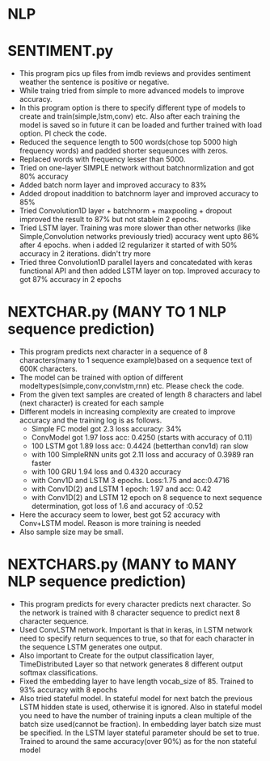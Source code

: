# NLP
# SENTIMENT.py
* This program pics up files from imdb reviews and provides sentiment weather the sentence is positive or negative.
* While traing tried from simple to more advanced models to improve accuracy.
* In this program option is there to specify different type of models to create and train(simple,lstm,conv) etc. Also 
after each training the model is saved so in future it can be loaded and further trained with load option. Pl check the code.
* Reduced the sequence length to 500 words(chose top 5000 high frequency words) and padded shorter sequeunces with zeros.
* Replaced words with frequency lesser than 5000.
* Tried on one-layer SIMPLE network without batchnormlization and got 80% accuracy
* Added batch norm layer and improved accuracy to  83%
* Added dropout inaddition to batchnorm layer and improved accuracy to 85%
* Tried Convolution1D layer + batchnorm + maxpooling + dropout improved the result to 87% but not stablein 2 epochs.
* Tried LSTM layer. Training was more slower than other networks (like Simple,Convolution networks previously tried)
  accuracy went upto 86% after 4 epochs. when i added l2 regularizer it started of with 50% accuracy in 2 iterations. didn't try more
* Tried three Convolution1D parallel layers and concatedated with keras functional API and then added LSTM layer on top. Improved accuracy to got 87% accuracy in 2 epochs

# NEXTCHAR.py (MANY TO 1 NLP sequence prediction)
* This program predicts next character in a sequence of 8 characters(many to 1 sequence example)based on a sequence text of 600K characters.
* The model can be trained with option of different modeltypes(simple,conv,convlstm,rnn) etc. Please check the code.
* From the given text samples are created of length 8 characters and label (next character) is created for each sample
* Different models in increasing complexity are created to improve accuracy and the training log is as follows.
  * Simple FC model got 2.3 loss accuracy: 34%
  * ConvModel got 1.97 loss acc: 0.4250 (starts with accuracy of 0.11)
  * 100 LSTM got 1.89 loss acc: 0.4424 (betterthan conv1d) ran slow
  * with 100 SimpleRNN units got 2.11 loss and accuracy of 0.3989 ran faster
  * with 100 GRU  1.94 loss and 0.4320 accuracy
  * with Conv1D and LSTM 3 epochs. Loss:1.75 and acc:0.4716
  * with Conv1D(2) and LSTM  1 epoch: 1.97 and acc: 0.42
  * with Conv1D(2) and LSTM 12 epoch on 8 sequence to next sequence
   determination, got loss of 1.6 and accuracy of :0.52
 * Here the accuracy seem to lower, best got 52 accuracy with Conv+LSTM model. Reason is more training is needed
 * Also sample size may be small.
 
 # NEXTCHARS.py (MANY to MANY NLP sequence prediction)
 * This program predicts for every character predicts next character. So the network is trained with 8 character sequence to predict next 8 character sequence.
 * Used ConvLSTM network. Important is that in keras, in LSTM network need to specify return sequences to true, so that for each character in the sequence LSTM generates one output.
 * Also important to Create for the output classification layer, TimeDistributed Layer so that network generates 8 different output softmax classifications.
 * Fixed the embedding layer to have length vocab_size of 85. Trained to 93%
    accuracy with 8 epochs
 * Also tried stateful model. In stateful model for next batch the previous LSTM hidden state is used, otherwise it is ignored.
   Also in stateful model you need to have the number of training inputs a clean multiple of the batch size used(cannot be fraction). In embedding layer batch size must be specified. In the LSTM layer stateful parameter should be set to true. Trained to around the same accuracy(over 90%) as for the non stateful model

   

